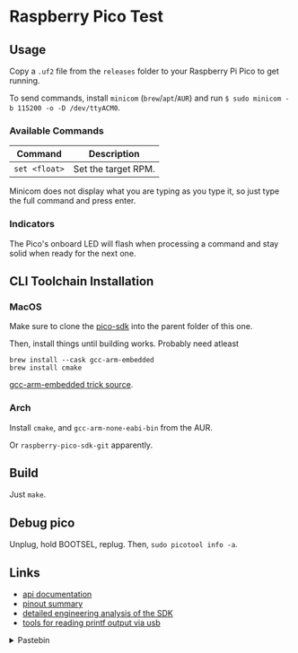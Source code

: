 # Raspberry Pico Test

## Usage

Copy a `.uf2` file from the `releases` folder to your Raspberry Pi Pico to get running.

To send commands, install `minicom` (`brew`/`apt`/`AUR`) and run `$ sudo minicom -b 115200 -o -D /dev/ttyACM0`.

### Available Commands

| Command       | Description         |
|---------------|---------------------|
| `set <float>` | Set the target RPM. |

Minicom does not display what you are typing as you type it, so just type the full command and press enter.

### Indicators

The Pico's onboard LED will flash when processing a command and stay solid when ready for the next one.

## CLI Toolchain Installation

### MacOS

Make sure to clone the [pico-sdk](https://github.com/raspberrypi/pico-sdk) into the parent folder of this one.

Then, install things until building works. Probably need atleast
```
brew install --cask gcc-arm-embedded
brew install cmake
```

[gcc-arm-embedded trick source](https://gist.github.com/joegoggins/7763637).

### Arch

Install `cmake`, and `gcc-arm-none-eabi-bin` from the AUR.

Or `raspberry-pico-sdk-git` apparently.

## Build

Just `make`.

## Debug pico
Unplug, hold BOOTSEL, replug. Then, `sudo picotool info -a`.

## Links
- [api documentation](https://raspberrypi.github.io/pico-sdk-doxygen/index.html)
- [pinout summary](https://microcontrollerslab.com/raspberry-pi-pico-pinout-features-programming-peripherals/)
- [detailed engineering analysis of the SDK](https://www.stereorocker.co.uk/2021/02/14/raspberry-pi-pico-displays-fonts-portability/)
- [tools for reading printf output via usb](https://www.raspberrypi.org/forums/viewtopic.php?t=302227)

<details> <summary>Pastebin</summary>

pls mount /dev/sdb1 ~/vol/rpi && pls cp build/my_proj.uf2 ~/vol/rpi && pls umount ~/vol/rpi

</details>
